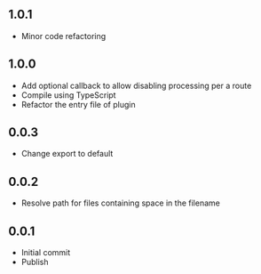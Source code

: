 ## 1.0.1

- Minor code refactoring

## 1.0.0

- Add optional callback to allow disabling processing per a route
- Compile using TypeScript
- Refactor the entry file of plugin

## 0.0.3

- Change export to default

## 0.0.2

- Resolve path for files containing space in the filename

## 0.0.1

- Initial commit
- Publish
